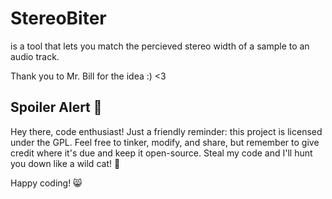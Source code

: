 # StereoBiter

is a tool that lets you match the percieved stereo width of a sample to an audio track.

Thank you to Mr. Bill for the idea :) <3



## Spoiler Alert 🚨

Hey there, code enthusiast! Just a friendly reminder: this project is licensed under the GPL. Feel free to tinker, modify, and share, but remember to give credit where it's due and keep it open-source. Steal my code and I'll hunt you down like a wild cat! 🐾

Happy coding! 😸
